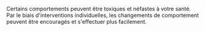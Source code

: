 

Certains comportements peuvent être toxiques et néfastes à votre santé. Par le biais d'interventions individuelles, les changements de comportement peuvent être encouragés et s'effectuer plus facilement.
